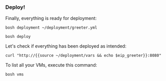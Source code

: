 ### Deploy!

Finally, everything is ready for deployment:

```exec
bosh deployment ~/deployment/greeter.yml

bosh deploy
```

Let's check if everything has been deployed as intended:
```exec
curl "http://{{source ~/deployment/vars && echo $eip_greeter}}:8080"
```

To list all your VMs, execute this command:
```exec
bosh vms
```
